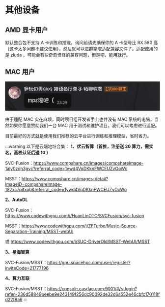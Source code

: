 # 其他设备

## AMD 显卡用户

默认整合包不支持 A 卡训练和推理，询问前请先确保你的 A 卡型号比 RX 580 高（这卡太多问题不建议使用），然后就可以进群拿取适配兼容文件了。适配使用的是 zluda ，可能会有些奇奇怪怪的兼容问题，但是吧，能用就行。

## MAC 用户
![image.png](/imgs/image.png)

由于适配 MAC 实在麻烦，同时项目组开发者手上也并没有 MAC 系统的电脑，当然如果你愿意赞助我们一台 MAC 用于测试和维护项目，我们可以考虑进行适配。

目前最好的方式就是使用我们推荐的云平台进行训练和推理模型，省时省力。

:::warning 以下是云端地址合集：
**1、优云智算（首推，注册送 20 算力，需实名，高校认证后送 10 ）**

SVC-Fusion：https://www.compshare.cn/images/compshareImage-1aly0zqh3gvc?referral_code=1ywd4VqDKknFWCEUZvOoWo


MSST：https://www.compshare.cn/images-detail?ImageID=compshareImage-182xc7pifxqb&referral_code=1ywd4VqDKknFWCEUZvOoWo


**2、AutoDL**


SVC-Fusion：https://www.codewithgpu.com/i/HuanLinOTO/SVCFusion/svc-fusion


MSST：https://www.codewithgpu.com/i/ZFTurbo/Music-Source-Separation-Training/MSST-webUI

或 https://www.codewithgpu.com/i/SUC-DriverOld/MSST-WebUI/MSST


**3、星海智算**


SVC-Fusion/MSST：https://gpu.spacehpc.com/user/register?inviteCode=21777196


**4、算力互联**


SVC-Fusion/MSST：https://console.casdao.com:9001/#/s-login?refer=236d58849beebe9e243149f256dc90092de32d6a552e46cbfc170118fd22f8a6
:::